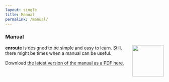 ```yaml
---
layout: single
title: Manual
permalink: /manual/
---
```


### Manual

<a href="/enroute/assets/pdf/IntroducingEnroute.pdf" title="Manual"> <img
align="right" src="/enroute/assets/images/PDF_file_ icon.svg" width="100"> </a>
**enroute** is designed to be simple and easy to learn.  Still, there might be
times when a manual can be useful.

Download [the latest version of the manual as a PDF here.](/enroute/assets/pdf/IntroducingEnroute.pdf)
